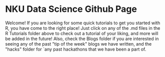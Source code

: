 # NKU Data Science Github Page

Welcome! If you are looking for some quick tutorials to get you started with R, you have come to the right place! Just click on any of the .md files in the R Tutorials folder above to check out a tutorial of your liking, and more will be added in the future! Also, check the Blogs folder if you are interested in seeing any of the past "tip of the week" blogs we have written, and the "hacks" folder for `any past hackathons that we have been a part of.
